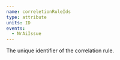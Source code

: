 ```yaml
---
name: correletionRuleIds
type: attribute
units: ID
events:
  - NrAiIssue
---
```


The unique identifier of the correlation rule.